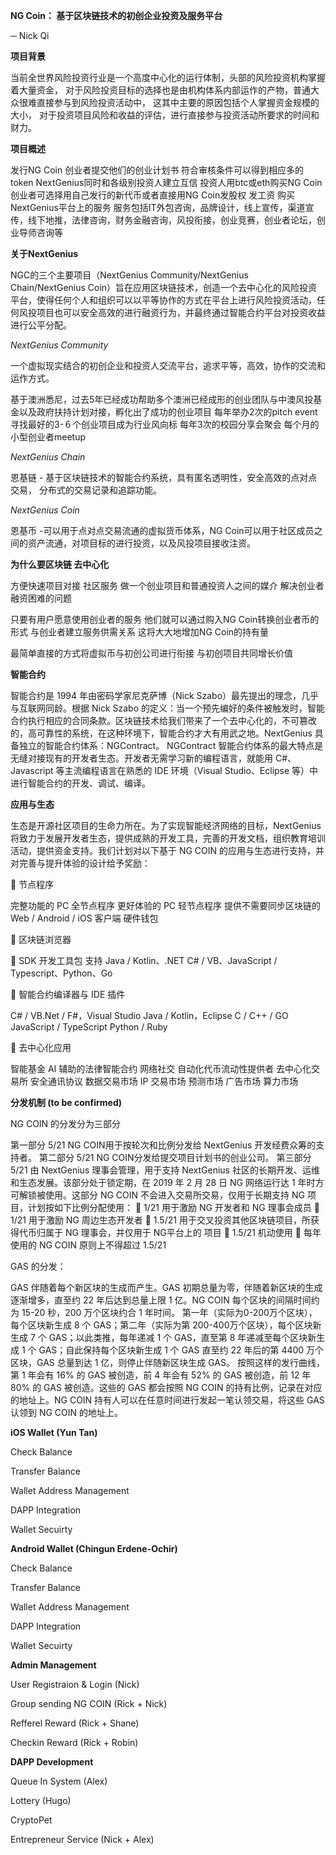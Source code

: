  
**NG Coin：
基于区块链技术的初创企业投资及服务平台**

─
Nick Qi


**项目背景**

当前全世界风险投资行业是一个高度中心化的运行体制，头部的风险投资机构掌握着大量资金， 对于风险投资目标的选择也是由机构体系内部运作的产物，普通大众很难直接参与到风险投资活动中， 这其中主要的原因包括个人掌握资金规模的大小， 对于投资项目风险和收益的评估，进行直接参与投资活动所要求的时间和财力。

**项目概述**

发行NG Coin 
创业者提交他们的创业计划书 符合审核条件可以得到相应多的token
NextGenius同时和各级别投资人建立互信 投资人用btc或eth购买NG Coin
创业者可选择用自己发行的新代币或者直接用NG Coin发股权 发工资 购买NextGenius平台上的服务
服务包括IT外包咨询，品牌设计，线上宣传，渠道宣传，线下地推，法律咨询，财务金融咨询，风投衔接，创业竞赛，创业者论坛，创业导师咨询等


**关于NextGenius**

NGC的三个主要项目（NextGenius Community/NextGenius Chain/NextGenius Coin）旨在应用区块链技术，创造一个去中心化的风险投资平台，使得任何个人和组织可以以平等协作的方式在平台上进行风险投资活动，任何风投项目也可以安全高效的进行融资行为，并最终通过智能合约平台对投资收益进行公平分配。


*NextGenius Community*

一个虚拟现实结合的初创企业和投资人交流平台，追求平等，高效，协作的交流和运作方式。

基于澳洲悉尼，过去5年已经成功帮助多个澳洲已经成形的创业团队与中澳风投基金以及政府扶持计划对接，孵化出了成功的创业项目
每年举办2次的pitch event 寻找最好的3-６个创业项目成为行业风向标
每年3次的校园分享会聚会 每个月的小型创业者meetup

*NextGenius Chain*

恩基链 - 基于区块链技术的智能合约系统，具有匿名透明性，安全高效的点对点交易， 分布式的交易记录和追踪功能。

*NextGenius Coin*

恩基币 -可以用于点对点交易流通的虚拟货币体系，NG Coin可以用于社区成员之间的资产流通，对项目标的进行投资，以及风投项目接收注资。


**为什么要区块链 去中心化**

方便快速项目对接 社区服务 做一个创业项目和普通投资人之间的媒介 解决创业者融资困难的问题

只要有用户愿意使用创业者的服务 他们就可以通过购入NG Coin转换创业者币的形式 与创业者建立服务供需关系 这将大大地增加NG Coin的持有量

最简单直接的方式将虚拟币与初创公司进行衔接 与初创项目共同增长价值


**智能合约**

智能合约是 1994 年由密码学家尼克萨博（Nick Szabo）最先提出的理念，几乎与互联网同龄。根据 Nick Szabo 的定义：当一个预先编好的条件被触发时，智能合约执行相应的合同条款。区块链技术给我们带来了一个去中心化的，不可篡改的，高可靠性的系统，在这种环境下，智能合约才大有用武之地。NextGenius 具备独立的智能合约体系：NGContract。
NGContract 智能合约体系的最大特点是无缝对接现有的开发者生态。开发者无需学习新的编程语言，就能用 C#、Javascript 等主流编程语言在熟悉的 IDE 环境（Visual Studio、Eclipse 等）中进行智能合约的开发、调试、编译。


**应用与生态**

生态是开源社区项目的生命力所在。为了实现智能经济网络的目标，NextGenius 将致力于发展开发者生态，提供成熟的开发工具，完善的开发文档，组织教育培训活动，提供资金支持。我们计划对以下基于 NG COIN 的应用与生态进行支持，并对完善与提升体验的设计给予奖励：

🔹 节点程序

完整功能的 PC 全节点程序
更好体验的 PC 轻节点程序
提供不需要同步区块链的 Web / Android / iOS 客户端
硬件钱包

🔹 区块链浏览器

🔹 SDK 开发工具包
支持 Java / Kotlin、.NET C# / VB、JavaScript / Typescript、Python、Go

🔹 智能合约编译器与 IDE 插件

C# / VB.Net / F#，Visual Studio
Java / Kotlin，Eclipse
C / C++ / GO
JavaScript / TypeScript
Python / Ruby

🔹 去中心化应用

智能基金
AI 辅助的法律智能合约
网络社交
自动化代币流动性提供者
去中心化交易所
安全通讯协议
数据交易市场
IP 交易市场
预测市场
广告市场
算力市场
 

 
**分发机制 (to be confirmed)**

NG COIN 的分发分为三部分

第一部分 5/21 NG COIN用于按轮次和比例分发给 NextGenius 开发经费众筹的支持者。
第二部分 5/21 NG COIN分发给提交项目计划书的创业公司。
第三部分 5/21 由 NextGenius 理事会管理，用于支持 NextGenius 社区的长期开发、运维和生态发展。该部分处于锁定期，在 2019 年 2 月 28 日 NG 网络运行达 1 年时方可解锁被使用。这部分 NG COIN 不会进入交易所交易，仅用于长期支持 NG 项目，计划按如下比例分配使用：
🔹 1/21 用于激励 NG 开发者和 NG 理事会成员
🔹 1/21 用于激励 NG 周边生态开发者
🔹 1.5/21 用于交叉投资其他区块链项目，所获得代币归属于 NG 理事会，并仅用于 NG平台上的 项目
🔹 1.5/21 机动使用
🔹 每年使用的 NG COIN 原则上不得超过 1.5/21
 
GAS 的分发：

GAS 伴随着每个新区块的生成而产生。GAS 初期总量为零，伴随着新区块的生成逐渐增多，直至约 22 年后达到总量上限 1 亿。NG COIN 每个区块的间隔时间约为 15-20 秒，200 万个区块约合 1 年时间。
第一年（实际为0-200万个区块），每个区块新生成 8 个 GAS；第二年（实际为第 200-400万个区块），每个区块新生成 7 个 GAS；以此类推，每年递减 1 个 GAS，直至第 8 年递减至每个区块新生成 1 个 GAS；自此保持每个区块新生成 1 个 GAS 直至约 22 年后的第 4400 万个区块，GAS 总量到达 1 亿，则停止伴随新区块生成 GAS。
按照这样的发行曲线，第 1 年会有 16% 的 GAS 被创造，前 4 年会有 52% 的 GAS 被创造，前 12 年 80% 的 GAS 被创造。这些的 GAS 都会按照 NG COIN 的持有比例，记录在对应的地址上。NG COIN 持有人可以在任意时间进行发起一笔认领交易，将这些 GAS 认领到 NG COIN 的地址上。


**iOS Wallet (Yun Tan)**

Check Balance

Transfer Balance

Wallet Address Management

DAPP Integration

Wallet Secuirty


**Android Wallet (Chingun Erdene-Ochir)**

Check Balance

Transfer Balance

Wallet Address Management

DAPP Integration

Wallet Secuirty

**Admin Management**

User Registraion & Login (Nick)

Group sending NG COIN (Rick + Nick)

Refferel Reward (Rick + Shane)

Checkin Reward (Rick + Robin)

**DAPP Development**

Queue In System (Alex)

Lottery (Hugo)

CryptoPet

Entrepreneur Service (Nick + Alex)
